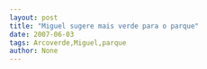 ```yaml
---
layout: post
title: "Miguel sugere mais verde para o parque"
date: 2007-06-03
tags: Arcoverde,Miguel,parque
author: None
---
```

 